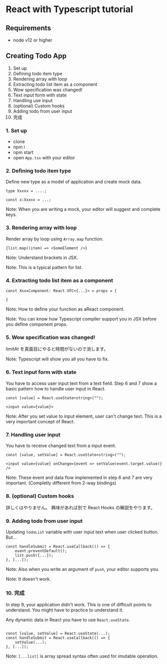 # React with Typescript tutorial

## Requirements

- node v12 or higher

## Creating Todo App

1. Set up
2. Defining todo item type
3. Rendering array with loop
4. Extracting todo list item as a component
5. Wow specification was changed!
6. Text input form with state
7. Handling use input
8. (optional) Custom hooks
9. Adding todo from user input
10. 完成


### 1. Set up

- clone
- npm i
- npm start
- open `App.tsx` with your editor

### 2. Defining todo item type

Define new type as a model of application and create mock data.

```tsx
type Xxxxx = ....;

const x:Xxxxx = ...;
```

Note: When you are writing a mock, your editor will suggest and complete keys.

### 3. Rendering array with loop


Render array by loop using `Array.map` function.


```tsx
{list.map((item) => <SomeElement />}
```

Note: Understand brackets in JSX.

Note: This is a typical pattern for list.


### 4. Extracting todo list item as a component

```tsx
const XxxxComponent: React.VFC<{...}> = props = {

}
```

Note: How to define your function as aReact component.

Note: You can know how Typescript compiler support you in JSX before you define component props.



### 5. Wow specification was changed!

limitAt を真面目にやると時間がないので消します。

Note: Typescript will show you all you have to fix.


### 6. Text input form with state

You have to access user input text from a text field.
Step 6 and 7 show a basic pattern how to handle user input in React.

```tsx
const [value] = React.useState<string>("");

<input value={value}>
```

Note: After you set value to input element, user can't change text. This is a very important concept of React.

### 7. Handling user input

You have to receive changed text from a input event.

```tsx
const [value, setValue] = React.useState<string>("");

<input value={value} onChange={event => setValue(event.target.value)} />
```

Note: These event and data flow implemented in step 6 and 7 are very important. (Completly different from 2-way bindings)

### 8. (optional) Custom hooks

詳しくはやりません。
興味があれば別で React Hooks の解説をやります。

### 9. Adding todo from user input

Updating `todoList` variable with user input text when user clicked button.
But...

```tsx
const handleSubmit = React.useCallback(() => {
    event.preventDefault();
    list.push({...});
}, [...]);
```

Note: Also when you write an argument of `push`, your editor supports you.

Note: It doesn't work. 

### 10. 完成

In step 9, your application didn't work. This is one of difficult points to understand. You might have to practice to understand it. 

Any dynamic data in React you have to use `React.useState`.

```tsx

const [value, setValue] = React.useState(...);
const handleSubmit = React.useCallback(() => {
    setValue(...);
}, [...]);
```

Note: `[...list]` is array spread syntax often used for imutable operation.
